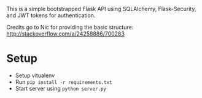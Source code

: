This is a simple bootstrapped Flask API using SQLAlchemy, Flask-Security, and
JWT tokens for authentication.

Credits go to Nic for providing the basic structure:
http://stackoverflow.com/a/24258886/700283

Setup
=====

- Setup vitualenv
- Run `pip install -r requirements.txt`
- Start server using `python server.py`